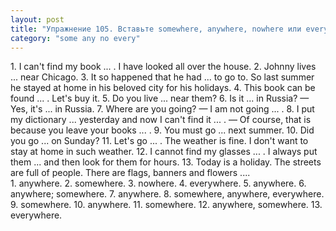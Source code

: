 ```yaml
---
layout: post
title: "Упражнение 105. Вставьте somewhere, anywhere, nowhere или everywhere."
category: "some any no every"
---
```

<section class="question">
1. I can't find my book ... . I have looked all over the house. 2. Johnny lives ... near Chicago. 3. It so happened that he had ... to go to. So last summer he stayed at home in his beloved city for his holidays. 4. This book can be found ... . Let's buy it. 5. Do you live ... near them? 6. Is it ... in Russia? — Yes, it's ... in Russia. 7. Where are you going? — I am not going ... . 8. I put my dictionary ... yesterday and now I can't find it ... . — Of course, that is because you leave your books ... . 9. You must go ... next summer. 10. Did you go ... on Sunday? 11. Let's go ... . The weather is fine. I don't want to stay at home in such weather. 12. I cannot find my glasses ... . I always put them ... and then look for them for hours. 13. Today is a holiday. The streets are full of people. There are flags, banners and flowers ....
</section>

<section class="answer">
1. anywhere. 2. somewhere. 3. nowhere. 4. everywhere. 5. anywhere. 6. anywhere; somewhere. 7. anywhere. 8. somewhere, anywhere, everywhere. 9. somewhere. 10. anywhere. 11. somewhere. 12. anywhere, somewhere. 13. everywhere.
</section>